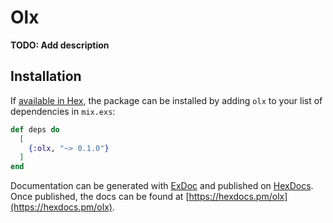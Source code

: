 # Olx

**TODO: Add description**

## Installation

If [available in Hex](https://hex.pm/docs/publish), the package can be installed
by adding `olx` to your list of dependencies in `mix.exs`:

```elixir
def deps do
  [
    {:olx, "~> 0.1.0"}
  ]
end
```

Documentation can be generated with [ExDoc](https://github.com/elixir-lang/ex_doc)
and published on [HexDocs](https://hexdocs.pm). Once published, the docs can
be found at [https://hexdocs.pm/olx](https://hexdocs.pm/olx).

